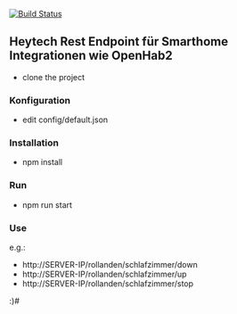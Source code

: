 [![Build Status](https://travis-ci.org/ansgarschulte/heytech_rest_endpoint.svg?branch=master)](https://travis-ci.org/ansgarschulte/heytech_rest_endpoint)

## Heytech Rest Endpoint für Smarthome Integrationen wie OpenHab2 
* clone the project

### Konfiguration
* edit config/default.json

### Installation
* npm install

### Run

* npm run start

### Use

e.g.: 
* http://SERVER-IP/rollanden/schlafzimmer/down
* http://SERVER-IP/rollanden/schlafzimmer/up
* http://SERVER-IP/rollanden/schlafzimmer/stop

:)# 
